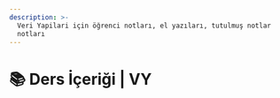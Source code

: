 ```yaml
---
description: >-
  Veri Yapilari için öğrenci notları, el yazıları, tutulmuş notlar
  notları
---
```


# 📚 Ders İçeriği \| VY

